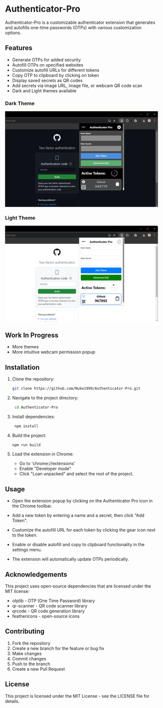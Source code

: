 # Authenticator-Pro

Authenticator-Pro is a customizable authenticator extension that generates and autofills one-time passwords (OTPs) with various customization options.

## Features

- Generate OTPs for added security
- Autofill OTPs on specified websites
- Customize autofill URLs for different tokens
- Copy OTP to clipboard by clicking on token
- Display saved secrets as QR codes
- Add secrets via image URL, image file, or webcam QR code scan
- Dark and Light themes available

<h3>Dark Theme</h3>
<img src="./images/big-screenshot-black-theme.png">

<h3>Light Theme</h3>
<img src="./images/big-screenshot-light-theme.png">

## Work In Progress

- More themes
- More intuitive webcam permission popup

## Installation

1. Clone the repository:

   ```bash
   git clone https://github.com/Nuke1999/Authenticator-Pro.git
   ```

2. Navigate to the project directory:

   ```bash
    cd Authenticator-Pro
   ```

3. Install dependencies:

   ```bash
    npm install
   ```

4. Build the project:

   ```bash
   npm run build
   ```

5. Load the extension in Chrome:
   - Go to 'chrome://extensions'
   - Enable "Developer mode"
   - Click "Loan unpacked" and select the root of the project.

## Usage

- Open the extension popup by clicking on the Authenticator Pro icon in the Chrome toolbar.

- Add a new token by entering a name and a secret, then click "Add Token".

- Customize the autofill URL for each token by clicking the gear icon next to the token.

- Enable or disable autofill and copy to clipboard functionality in the settings menu.

- The extension will automatically update OTPs periodically.

## Acknowledgements

This project uses open-source dependencies that are licensed under the MIT license:

- otplib - OTP (One Time Password) library
- qr-scanner - QR code scanner library
- qrcode - QR code generation library
- feathericons - open-source icons

## Contributing

1. Fork the repository
2. Create a new branch for the feature or bug fix
3. Make changes
4. Commit changes
5. Push to the branch
6. Create a new Pull Request

## License

This project is licensed under the MIT License - see the LICENSE file for details.
